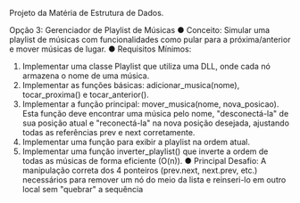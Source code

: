 Projeto da Matéria de Estrutura de Dados.

Opção 3: Gerenciador de Playlist de Músicas
● Conceito: Simular uma playlist de músicas com funcionalidades como
pular para a próxima/anterior e mover músicas de lugar.
● Requisitos Mínimos:
1. Implementar uma classe Playlist que utiliza uma DLL, onde
cada nó armazena o nome de uma música.
2. Implementar as funções básicas: adicionar_musica(nome),
tocar_proxima() e tocar_anterior().
3. Implementar a função principal: mover_musica(nome,
nova_posicao). Esta função deve encontrar uma música pelo
nome, "desconectá-la" de sua posição atual e "reconectá-la" na
nova posição desejada, ajustando todas as referências prev e next
corretamente.
4. Implementar uma função para exibir a playlist na ordem atual.
5. Implementar uma função inverter_playlist() que inverte a
ordem de todas as músicas de forma eficiente (O(n)).
● Principal Desafio: A manipulação correta dos 4 ponteiros (prev.next,
next.prev, etc.) necessários para remover um nó do meio da lista e
reinseri-lo em outro local sem "quebrar" a sequência
